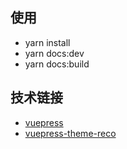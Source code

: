 ## 使用
 - yarn install
 - yarn docs:dev
 - yarn docs:build
## 技术链接
 - [vuepress](https://www.vuepress.cn/) 
 - [vuepress-theme-reco](https://vuepress-theme-reco.recoluan.com/)
   
